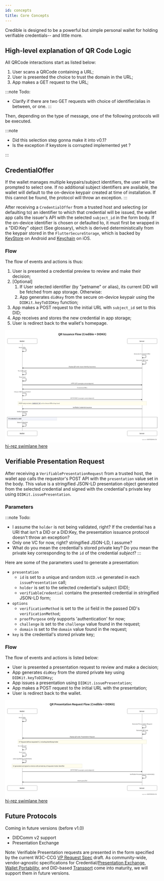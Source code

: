 ```yaml
---
id: concepts
title: Core Concepts
---
```


Credible is designed to be a powerful but simple personal wallet for holding verifiable credentials-- and little more. 

## High-level explanation of QR Code Logic

All QRCode interactions start as listed below:
1. User scans a QRCode containing a URL;
2. User is presented the choice to trust the domain in the URL;
3. App makes a GET request to the URL;

:::note
Todo:
* Clarify if there are two GET requests with choice of identifier/alias in between, or one. 
:::

Then, depending on the type of message, one of the following protocols will be
executed.

:::note

* Did this selection step gonna make it into v0.1?
* Is the exception if keystore is corrupted implemented yet ?

:::

## CredentialOffer

If the wallet manages multiple keypairs/subject identifiers, the user will be prompted to select one. If no additional subject identifiers are available, the wallet will default to the on-device keypair created at time of installation. If this cannot be found, the protocol will throw an exception.
:::

After receiving a `CredentialOffer` from a trusted host and selecting (or defaulting to) an identifier to which that credential will be issued, the wallet app calls the issuer's API with the selected `subject_id` in the form body. If the on-device identifier is chosen or defaulted to, it must first be wrapped in a "DID:Key" object (See glossary), which is derived deterministically from the keypair stored in the `FlutterSecureStorage`, which is backed by [KeyStore][] on Android and [Keychain][] on iOS.

### Flow

The flow of events and actions is thus:
1. User is presented a credential preview to review and make their decision;
1. [Optional] 
   1. If User selected identifier (by "petname" or alias), its current DID will be fetched from app storage. Otherwise:
   2. App generates `didKey` from the secure on-device keypair using the `DIDKit.keyToDIDKey` function;
2. App makes a POST request to the initial URL with `subject_id` set to this DID;
3. App receives and stores the new credential in app storage;
4. User is redirect back to the wallet's homepage.

![swimlane diagram](/assets/credible_swimlane_issuance.png)
[hi-rez swimlane here](/assets/credible_swimlane_issuance.png)

## Verifiable Presentation Request

After receiving a `VerifiablePresentationRequest` from a trusted host, the wallet app calls the requestor's POST API with the `presentation` value set in the body. This value is a stringified JSON-LD presentation object generated  from the selected credential and signed with the credential's private key using `DIDKit.issuePresentation`.

### Parameters

:::note
Todo: 
* I assume the `holder` is not being validated, right? If the credential has a URI that isn't a DID or a DID:Key, the presentation issuance protocol doesn't throw an exception?
* Only one VC for now, right? stringified JSON-LD, I assume?
* What do you mean the credential's stored private key? Do you mean the private key corresponding to the `id` of the credential *subject*?
:::

Here are some of the parameters used to generate a presentation:
- `presentation`
  - `id` is set to a unique and random `UUID.v4` generated in each `issuePresentation` call;
  - `holder` is set to the selected credential's subject (DID);
  - `verifiableCredential` contains the presented credential in stringified JSON-LD form;
- `options`
  - `verificationMethod` is set to the `id` field in the passed DID's `verificationMethod`;
  - `proofPurpose` only supports 'authentication' for now;
  - `challenge` is set to the `challenge` value found in the request;
  - `domain` is set to the `domain` value found in the request;
- `key` is the credential's stored private key;


###  Flow

The flow of events and actions is listed below:
- User is presented a presentation request to review and make a decision;
- App generates `didKey` from the stored private key using `DIDKit.keyToDIDKey`;
- App issues a presentation using `DIDKit.issuePresentation`;
- App makes a POST request to the initial URL with the presentation;
- User is redirect back to the wallet.

![swimlane diagram](/assets/credible_swimlane_vp_request.png)
[hi-rez swimlane here](/assets/credible_swimlane_vp_request.png)

## Future Protocols

Coming in future versions (before v1.0)
* DIDComm v2 support
* Presentation Exchange

Note: Verifiable Presentation requests are presented in the form specified by the current W3C-CCG [VP Request Spec] draft. As community-wide, vendor-agnostic specifications for Credential/[Presentation Exchange][], [Wallet Portability][], and DID-based [Transport][] come into maturity, we will support them in future versions.

[Presentation Exchange]:https://identity.foundation/presentation-exchange/
[Wallet Portability]:https://w3c-ccg.github.io/universal-wallet-interop-spec/
[Transport]: https://identity.foundation/didcomm-messaging/spec/
[VP Request Spec]:https://w3c-ccg.github.io/vp-request-spec/ 
[KeyStore]:https://developer.android.com/training/articles/keystore
[KeyChain]:https://developer.apple.com/documentation/security/keychain_services